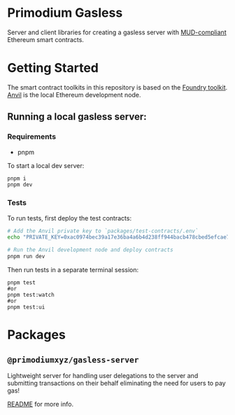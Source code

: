 # Primodium Gasless

Server and client libraries for creating a gasless server with [MUD-compliant](https://github.com/latticexyz/mud) Ethereum smart contracts.

# Getting Started

The smart contract toolkits in this repository is based on the [Foundry toolkit](https://github.com/foundry-rs/foundry). [Anvil](https://github.com/foundry-rs/foundry/tree/master/crates/anvil) is the local Ethereum development node.

## Running a local gasless server:

### Requirements

- pnpm

To start a local dev server:

```bash
pnpm i
pnpm dev
```

### Tests

To run tests, first deploy the test contracts:

```bash
# Add the Anvil private key to `packages/test-contracts/.env`
echo "PRIVATE_KEY=0xac0974bec39a17e36ba4a6b4d238ff944bacb478cbed5efcae784d7bf4f2ff80" > packages/test-contracts/.env

# Run the Anvil development node and deploy contracts
pnpm run dev
```

Then run tests in a separate terminal session:

```
pnpm test
#or
pnpm test:watch
#or
pnpm test:ui
```

# Packages

## `@primodiumxyz/gasless-server`

Lightweight server for handling user delegations to the server and submitting transactions on their behalf eliminating the need for users to pay gas!

[README](/packages/server/README.md) for more info.
